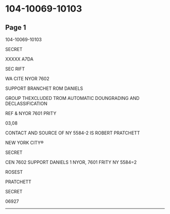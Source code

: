 # 104-10069-10103

## Page 1

104-10069-10103

SECRET

XXXXX A7DA

SEC RIFT

WA CITE NYOR 7602

SUPPORT BRANCHET ROM DANIELS

GROUP THEXCLUDED TROM AUTOMATIC DOUNGRADING AND DECLASSIFICATION

REF & NYOR 7601 PRITY

03,08

CONTACT AND SOURCE OF NY 5584-2 IS ROBERT PRATCHETT

NEW YORK CITY®

SECRET

CEN 7602 SUPPORT DANIELS 1 NYOR, 7601 FRITY NY 5584=2

ROSEST

PRATCHETT

SECRET

06927

---

